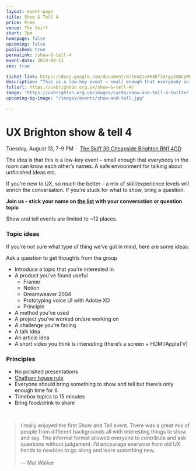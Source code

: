 ```yaml
---
layout: event-page
title: Show & Tell 4
price: Free
venue: The Skiff
start: 7pm
homepage: false
upcoming: false
published: true
permalink: /show-&-tell-4
event-date: 2019-08-13
seo: true

ticket-link: https://docs.google.com/document/d/1VuZzoXK4Ef33rgy2XBCpWMY-cn5W2WU2qZCin6sAX_k/edit#
description: "This is a low-key event – small enough that everybody in the room can know each other’s names. A safe environment for talking about unfinished ideas etc."
fullurl: https://uxbrighton.org.uk/show-&-tell-4/
image: "https://uxbrighton.org.uk/images/cards/show-and-tell-4-twitter.jpg"
upcoming-bg-image: "/images/events/show-and-tell.jpg"

---
```



# UX Brighton show & tell 4 

Tuesday, August 13, 7-9 PM · [The Skiff 30 Cheapside Brighton BN1 4GD](https://www.google.com/maps/place/The+Skiff/@50.829334,-0.138472,15z/data=!4m5!3m4!1s0x0:0xa82eae645ae91b0f!8m2!3d50.829334!4d-0.138472?shorturl=1)

The idea is that this is a low-key event – small enough that everybody in the room can know each other’s names. A safe environment for talking about unfinished ideas etc.

If you’re new to UX, so much the better – a mix of skill/experience levels will enrich the conversation. If you’re stuck for what to show, bring a question.

**Join us - stick your name on [the list](https://docs.google.com/document/d/1VuZzoXK4Ef33rgy2XBCpWMY-cn5W2WU2qZCin6sAX_k/edit#) with your conversation or question topic**

Show and tell events are limited to ~12 places.

### Topic ideas
If you’re not sure what type of thing we’ve got in mind, here are some ideas:

Ask a question to get thoughts from the group

- Introduce a topic that you’re interested in
- A product you’ve found useful
	- Framer
	- Notion
	- Dreamweaver 2004
	- Prototyping voice UI with Adobe XD
	- Principle
- A method you’ve used
- A project you’ve worked on/are working on
- A challenge you’re facing
- A talk idea
- An article idea
- A short video you think is interesting (there’s a screen + HDMI/AppleTV)

### Principles
- No polished presentations
- [Chatham house rule](https://www.chathamhouse.org/chatham-house-rule)
- Everyone should bring something to show and tell but there’s only enough time for 6
- Timebox topics to 15 minutes
- Bring food/drink to share

<br>

> I really enjoyed the first Show and Tell event. There was a great mix of people from different backgrounds all with interesting things to show and say. The informal format allowed everyone to contribute and ask questions without judgement. I’d encourage everyone from old UX hands to newbies to go along and learn something new. <br><br> — Mat Walker
